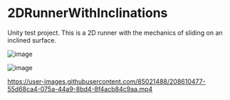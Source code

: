 # 2DRunnerWithInclinations
 Unity test project. This is a 2D runner with the mechanics of sliding on an inclined surface.

![image](https://user-images.githubusercontent.com/85021488/208528048-da918a27-1682-4d79-9f52-88103f955c25.png)

![image](https://user-images.githubusercontent.com/85021488/208528096-e72c8387-16e7-48fb-95fd-fccddb66c59b.png)


https://user-images.githubusercontent.com/85021488/208610477-55d68ca4-075a-44a9-8bd4-8f4acb84c9aa.mp4

